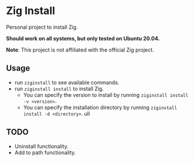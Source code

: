 # Zig Install

Personal project to install Zig.

**Should work on all systems, but only tested on Ubuntu 20.04.**

**Note**: This project is not affiliated with the official Zig project.

## Usage

- run ```ziginstall``` to see available commands.
- run ```ziginstall install``` to install Zig.
    - You can specify the version to install by running ```ziginstall install -v <version>```.
    - You can specify the installation directory by running ```ziginstall install -d <directory>```.
      ull

## TODO

- Uninstall functionality.
- Add to path functionality.